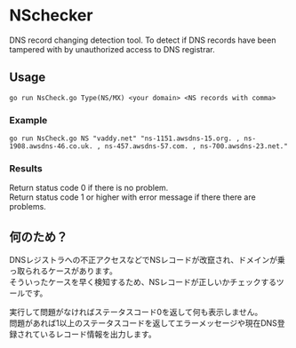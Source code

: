 # NSchecker
DNS record changing detection tool. 
To detect if DNS records have been tampered with by unauthorized access to DNS registrar.

## Usage
```
go run NsCheck.go Type(NS/MX) <your domain> <NS records with comma> 
```

### Example
```
go run NsCheck.go NS "vaddy.net" "ns-1151.awsdns-15.org. , ns-1908.awsdns-46.co.uk. , ns-457.awsdns-57.com. , ns-700.awsdns-23.net." 
```

### Results
Return status code 0 if there is no problem.  
Return status code 1 or higher with error message if there there are problems.


## 何のため？
DNSレジストラへの不正アクセスなどでNSレコードが改竄され、ドメインが乗っ取られるケースがあります。  
そういったケースを早く検知するため、NSレコードが正しいかチェックするツールです。  

実行して問題がなければステータスコード0を返して何も表示しません。  
問題があれば1以上のステータスコードを返してエラーメッセージや現在DNS登録されているレコード情報を出力します。  
